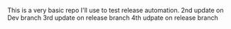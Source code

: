 This is a very basic repo I'll use to test release automation. 
2nd update on Dev branch
3rd update on release branch
4th udpate on release branch